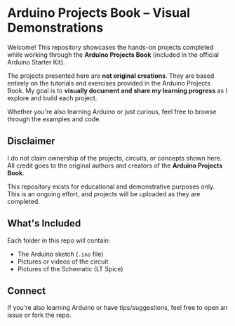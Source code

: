 # Arduino Projects Book – Visual Demonstrations

Welcome! This repository showcases the hands-on projects completed while working through the **Arduino Projects Book** (included in the official Arduino Starter Kit).

The projects presented here are **not original creations**. They are based entirely on the tutorials and exercises provided in the Arduino Projects Book. My goal is to **visually document and share my learning progress** as I explore and build each project.

Whether you're also learning Arduino or just curious, feel free to browse through the examples and code.

## Disclaimer

I do not claim ownership of the projects, circuits, or concepts shown here. All credit goes to the original authors and creators of the **Arduino Projects Book**.

This repository exists for educational and demonstrative purposes only. This is an ongoing effort, and projects will be uploaded as they are completed.

## What's Included

Each folder in this repo will contain:
- The Arduino sketch (`.ino` file)
- Pictures or videos of the circuit
- Pictures of the Schematic (LT Spice)

## Connect

If you're also learning Arduino or have tips/suggestions, feel free to open an issue or fork the repo.
